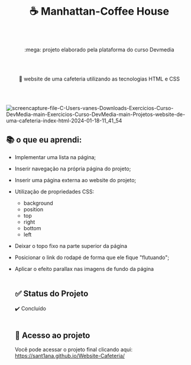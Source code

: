 <h1 align="center">
    <a> ☕ Manhattan-Coffee House</a>
</h1><br><br>
<p align="center">:mega: projeto elaborado pela plataforma do curso Devmedia </p><br><br>
<p align="center">🚀 website de uma cafeteria utilizando as tecnologias HTML e CSS </p><br><br>





![screencapture-file-C-Users-vanes-Downloads-Exercicios-Curso-DevMedia-main-Exercicios-Curso-DevMedia-main-Projetos-website-de-uma-cafeteria-index-html-2024-01-18-11_41_54](https://github.com/sant1ana/Website-Cafeteria/assets/93404790/7ad5e8e7-c1bc-40a7-8770-f331fccd36a8)


## :books: o que eu aprendi:

- Implementar uma lista na página;
- Inserir navegação na própria página do projeto;
- Inserir uma página externa ao website do projeto;
- Utilização de propriedades CSS:
   * background
   * position
   * top
   * right
   * bottom
   * left
- Deixar o topo fixo na parte superior da página
- Posicionar o link do rodapé de forma que ele fique "flutuando";
- Aplicar o efeito parallax nas imagens de fundo da página <br><br>

  ## ✅ Status do Projeto<br>
  :heavy_check_mark: Concluído <br><br>

  ## :link: Acesso ao projeto
  Você pode acessar o projeto final clicando aqui: https://sant1ana.github.io/Website-Cafeteria/
     
    
